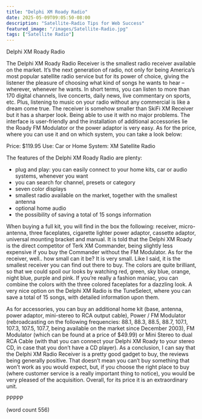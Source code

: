 ```yaml
---
title: "Delphi XM Roady Radio"
date: 2025-05-09T09:05:50-08:00
description: "Satellite-Radio Tips for Web Success"
featured_image: "/images/Satellite-Radio.jpg"
tags: ["Satellite Radio"]
---
```


Delphi XM Roady Radio

The Delphi XM Roady Radio Receiver is the smallest radio receiver available on the market. It’s the next generation of radio, not only for being America’s most popular satellite radio service but for its power of choice, giving the listener the pleasure of choosing what kind of songs he wants to hear – wherever, whenever he wants. In short terms, you can listen to more than 170 digital channels, live concerts, daily news, live commentary on sports, etc. Plus, listening to music on your radio without any commercial is like a dream come true. The receiver is somehow smaller than SkiFi XM Receiver but it has a sharper look. Being able to use it with no major problems. The interface is user-friendly and the installation of  additional accessories lie the Roady FM Modulator or the power adaptor is very easy. As for the price, where you can use it and on which system, you can take a look below:

Price: $119.95
Use: Car or Home
System: XM Satellite Radio

The features of the Delphi XM Roady Radio are plenty:
- plug and play: you can easily connect to your home kits, car or audio systems, whenever you want
- you can search for channel, presets or category
- seven color displays
- smallest radio available on the market, together with the smallest antenna
- optional home audio
- the possibility of saving a total of 15 songs information


When buying a full kit, you will find in the box the following: receiver, micro-antenna, three faceplates, cigarette lighter power adaptor, cassette adaptor, universal mounting bracket and manual. It is told that the Delphi XM Roady is the direct competitor of Terk XM Commander, being slightly less expensive if you buy the Commander without the FM Modulator. As for the receiver, well.. how small can it be? It is very small. Like I said, it is the smallest receiver you can find out there to buy. The colors are quite brilliant, so that we could spoil our looks by watching red, green, sky blue, orange, night blue, purple and pink. If you’re really a fashion maniac, you can combine the colors with the three colored faceplates for a dazzling look. A very nice option on the Delphi XM Radio is the TuneSelect, where you can save a total of 15 songs, with detailed information upon them.

As for accessories, you can buy an additional home kit (base, antenna, power adaptor, mini-stereo to RCA output cable), Power / FM Modulator (rebroadcasting on the following frequencies: 88.1, 88.3, 88.5, 88.7, 107.1,  107.3, 107.5, 107.7, being available on the market since December 2003),  FM Modulator (which can be found at a price of  $49.99) or Mini Stereo to dual RCA Cable (with that you can connect your Delphi XM Roady to your stereo CD, in case that you don’t have a CD player).
As a conclusion, I can say that the Delphi XM Radio Receiver is a pretty good gadget to buy, the reviews being generally positive. That doesn’t mean you can’t buy something that won’t work as you would expect, but, if you choose the right place to buy (where customer service is a really important thing to notice), you would be very pleased of the acquisition. Overall, for its price it is an extraordinary unit.

PPPPP

(word count 556)

